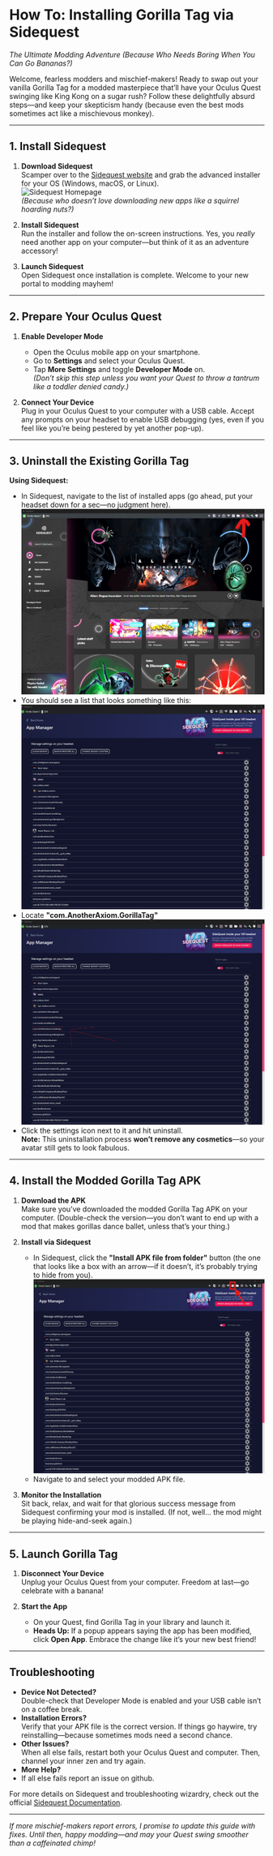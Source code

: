 # How To: Installing Gorilla Tag via Sidequest  
*The Ultimate Modding Adventure (Because Who Needs Boring When You Can Go Bananas?)*

Welcome, fearless modders and mischief-makers! Ready to swap out your vanilla Gorilla Tag for a modded masterpiece that’ll have your Oculus Quest swinging like King Kong on a sugar rush? Follow these delightfully absurd steps—and keep your skepticism handy (because even the best mods sometimes act like a mischievous monkey).

---

## 1. Install Sidequest

1. **Download Sidequest**  
   Scamper over to the [Sidequest website](https://sidequestvr.com/) and grab the advanced installer for your OS (Windows, macOS, or Linux).  
   ![Sidequest Homepage](Resources/Images/Sidequestvr.com.png)  
   *(Because who doesn’t love downloading new apps like a squirrel hoarding nuts?)*

2. **Install Sidequest**  
   Run the installer and follow the on-screen instructions. Yes, you *really* need another app on your computer—but think of it as an adventure accessory!

3. **Launch Sidequest**  
   Open Sidequest once installation is complete. Welcome to your new portal to modding mayhem!

---

## 2. Prepare Your Oculus Quest

1. **Enable Developer Mode**  
   - Open the Oculus mobile app on your smartphone.  
   - Go to **Settings** and select your Oculus Quest.  
   - Tap **More Settings** and toggle **Developer Mode** on.  
     *(Don’t skip this step unless you want your Quest to throw a tantrum like a toddler denied candy.)*

2. **Connect Your Device**  
   Plug in your Oculus Quest to your computer with a USB cable. Accept any prompts on your headset to enable USB debugging (yes, even if you feel like you’re being pestered by yet another pop-up).

---

## 3. Uninstall the Existing Gorilla Tag

**Using Sidequest:**  
- In Sidequest, navigate to the list of installed apps (go ahead, put your headset down for a sec—no judgment here).  
  ![Currently Installed Apps](Resources/Images/CurrentlyInstalledApps.png)
- You should see a list that looks something like this:  
  ![App List](Resources/Images/AppList.png)
- Locate **"com.AnotherAxiom.GorillaTag"**  
  ![com.AnotherAxiom.GorillaTag](Resources/Images/com.AnotherAxiom.GorillaTag.png)
- Click the settings icon next to it and hit uninstall.  
  **Note:** This uninstallation process **won’t remove any cosmetics**—so your avatar still gets to look fabulous.

---

## 4. Install the Modded Gorilla Tag APK

1. **Download the APK**  
   Make sure you’ve downloaded the modded Gorilla Tag APK on your computer. (Double-check the version—you don’t want to end up with a mod that makes gorillas dance ballet, unless that’s your thing.)

2. **Install via Sidequest**  
   - In Sidequest, click the **"Install APK file from folder"** button (the one that looks like a box with an arrow—if it doesn’t, it’s probably trying to hide from you).  
     ![Install APK](Resources/Images/InstallAPK.png)
   - Navigate to and select your modded APK file.

3. **Monitor the Installation**  
   Sit back, relax, and wait for that glorious success message from Sidequest confirming your mod is installed. (If not, well… the mod might be playing hide-and-seek again.)

---

## 5. Launch Gorilla Tag

1. **Disconnect Your Device**  
   Unplug your Oculus Quest from your computer. Freedom at last—go celebrate with a banana!

2. **Start the App**  
   - On your Quest, find Gorilla Tag in your library and launch it.  
   - **Heads Up:** If a popup appears saying the app has been modified, click **Open App**. Embrace the change like it’s your new best friend!

---

## Troubleshooting

- **Device Not Detected?**  
  Double-check that Developer Mode is enabled and your USB cable isn’t on a coffee break.
- **Installation Errors?**  
  Verify that your APK file is the correct version. If things go haywire, try reinstalling—because sometimes mods need a second chance. 
- **Other Issues?**  
  When all else fails, restart both your Oculus Quest and computer. Then, channel your inner zen and try again.
- **More Help?**
 - If all else fails report an issue on github.
 
For more details on Sidequest and troubleshooting wizardry, check out the official [Sidequest Documentation](https://docs.sidequestvr.com/).

---

*If more mischief-makers report errors, I promise to update this guide with fixes. Until then, happy modding—and may your Quest swing smoother than a caffeinated chimp!*
